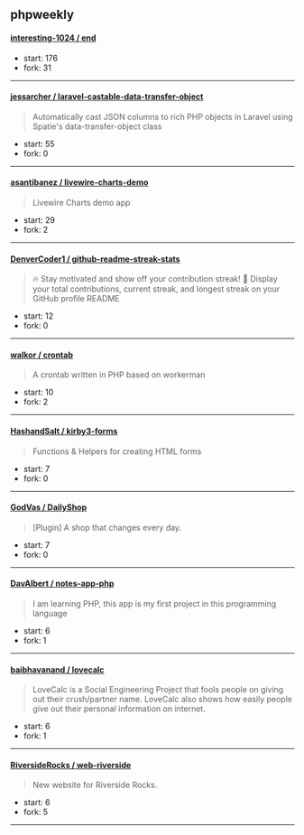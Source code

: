 ## phpweekly

#### [interesting-1024 / end](https://github.com/interesting-1024/end)

> 

+ start: 176
+ fork: 31

----


#### [jessarcher / laravel-castable-data-transfer-object](https://github.com/jessarcher/laravel-castable-data-transfer-object)

> Automatically cast JSON columns to rich PHP objects in Laravel using Spatie's data-transfer-object class

+ start: 55
+ fork: 0

----


#### [asantibanez / livewire-charts-demo](https://github.com/asantibanez/livewire-charts-demo)

> Livewire Charts demo app

+ start: 29
+ fork: 2

----


#### [DenverCoder1 / github-readme-streak-stats](https://github.com/DenverCoder1/github-readme-streak-stats)

> 🔥 Stay motivated and show off your contribution streak! 🌟 Display your total contributions, current streak, and longest streak on your GitHub profile README

+ start: 12
+ fork: 0

----


#### [walkor / crontab](https://github.com/walkor/crontab)

> A crontab written in PHP based on workerman

+ start: 10
+ fork: 2

----


#### [HashandSalt / kirby3-forms](https://github.com/HashandSalt/kirby3-forms)

> Functions & Helpers for creating HTML forms

+ start: 7
+ fork: 0

----


#### [GodVas / DailyShop](https://github.com/GodVas/DailyShop)

> [Plugin] A shop that changes every day.

+ start: 7
+ fork: 0

----


#### [DavAlbert / notes-app-php](https://github.com/DavAlbert/notes-app-php)

> I am learning PHP, this app is my first project in this programming language

+ start: 6
+ fork: 1

----


#### [baibhavanand / lovecalc](https://github.com/baibhavanand/lovecalc)

> LoveCalc is a Social Engineering Project that fools people on giving out their crush/partner name. LoveCalc also shows how easily people give out their personal information on internet.

+ start: 6
+ fork: 1

----


#### [RiversideRocks / web-riverside](https://github.com/RiversideRocks/web-riverside)

> New website for Riverside Rocks.

+ start: 6
+ fork: 5

----

